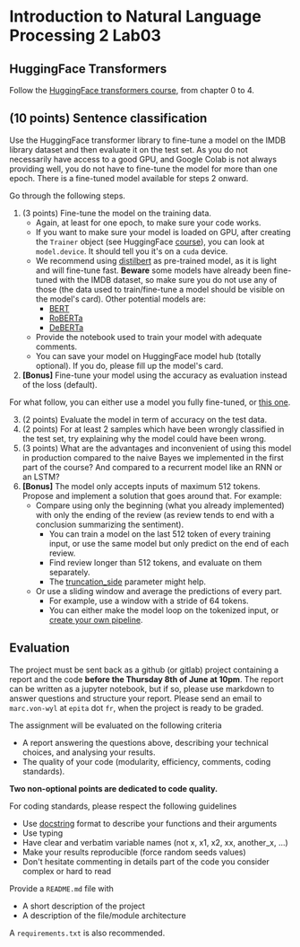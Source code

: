 # Introduction to Natural Language Processing 2 Lab03

## HuggingFace Transformers

Follow the [HuggingFace transformers course](https://huggingface.co/course/chapter0), from chapter 0 to 4.

## **(10 points)** Sentence classification

Use the HuggingFace transformer library to fine-tune a model on the IMDB library dataset and then evaluate it on the test set. As you do not necessarily have access to a good GPU, and Google Colab is not always providing well, you do not have to fine-tune the model for more than one epoch. There is a fine-tuned model available for steps 2 onward.

Go through the following steps.

1. (3 points) Fine-tune the model on the training data.
   * Again, at least for one epoch, to make sure your code works.
   * If you want to make sure your model is loaded on GPU, after creating the `Trainer` object (see HuggingFace [course](https://huggingface.co/course/chapter3/3?fw=pt)), you can look at `model.device`. It should tell you it's on a `cuda` device.
   * We recommend using [distilbert](https://huggingface.co/distilbert-base-uncased) as pre-trained model, as it is light and will fine-tune fast. **Beware** some models have already been fine-tuned with the IMDB dataset, so make sure you do not use any of those (the data used to train/fine-tune a model should be visible on the model's card). Other potential models are:
      * [BERT](https://huggingface.co/bert-base-uncased)
      * [RoBERTa](https://huggingface.co/roberta-base)
      * [DeBERTa](https://huggingface.co/microsoft/deberta-base)
   * Provide the notebook used to train your model with adequate comments.
   * You can save your model on HuggingFace model hub (totally optional). If you do, please fill up the model's card.
2. **\[Bonus\]** Fine-tune your model using the accuracy as evaluation instead of the loss (default).
   
For what follow, you can either use a model you fully fine-tuned, or [this one](https://huggingface.co/mvonwyl/distilbert-base-uncased-imdb).

3. (2 points) Evaluate the model in term of accuracy on the test data.
4. (2 points) For at least 2 samples which have been wrongly classified in the test set, try explaining why the model could have been wrong.
5. (3 points) What are the advantages and inconvenient of using this model in production compared to the naive Bayes we implemented in the first part of the course? And compared to a recurrent model like an RNN or an LSTM?
7. **\[Bonus\]** The model only accepts inputs of maximum 512 tokens. Propose and implement a solution that goes around that. For example:
    * Compare using only the beginning (what you already implemented) with only the ending of the review (as review tends to end with a conclusion summarizing the sentiment).
        * You can train a model on the last 512 token of every training input, or use the same model but only predict on the end of each review.
        * Find review longer than 512 tokens, and evaluate on them separately.
        * The [truncation_side](https://huggingface.co/docs/transformers/v4.20.1/en/main_classes/tokenizer#transformers.PreTrainedTokenizer) parameter might help.
    * Or use a sliding window and average the predictions of every part.
        * For example, use a window with a stride of 64 tokens.
        * You can either make the model loop on the tokenized input, or [create your own pipeline](https://huggingface.co/docs/transformers/add_new_pipeline).

## Evaluation

The project must be sent back as a github (or gitlab) project containing a report and the code **before the Thursday 8th of June at 10pm**. The report can be written as a jupyter notebook, but if so, please use markdown to answer questions and structure your report. Please send an email to `marc.von-wyl` at `epita` dot `fr`, when the project is ready to be graded.

The assignment will be evaluated on the following criteria

* A report answering the questions above, describing your technical choices, and analysing your results.
* The quality of your code (modularity, efficiency, comments, coding standards).

**Two non-optional points are dedicated to code quality.**

For coding standards, please respect the following guidelines
* Use [docstring](https://www.programiz.com/python-programming/docstrings) format to describe your functions and their arguments
* Use typing
* Have clear and verbatim variable names (not x, x1, x2, xx, another_x, ...)
* Make your results reproducible (force random seeds values)
* Don't hesitate commenting in details part of the code you consider complex or hard to read

Provide a `README.md` file with 
* A short description of the project
* A description of the file/module architecture

A `requirements.txt` is also recommended.
